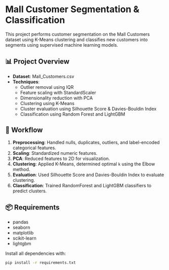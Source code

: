 # Mall Customer Segmentation & Classification

This project performs customer segmentation on the Mall Customers dataset using K-Means clustering and classifies new customers into segments using supervised machine learning models.

## 📊 Project Overview

- **Dataset**: Mall_Customers.csv
- **Techniques**:
  - Outlier removal using IQR
  - Feature scaling with StandardScaler
  - Dimensionality reduction with PCA
  - Clustering using K-Means
  - Cluster evaluation using Silhouette Score & Davies-Bouldin Index
  - Classification using Random Forest and LightGBM

## 🔁 Workflow

1. **Preprocessing**: Handled nulls, duplicates, outliers, and label-encoded categorical features.
2. **Scaling**: Standardized numeric features.
3. **PCA**: Reduced features to 2D for visualization.
4. **Clustering**: Applied K-Means, determined optimal `k` using the Elbow method.
5. **Evaluation**: Used Silhouette Score and Davies-Bouldin Index to evaluate clustering.
6. **Classification**: Trained RandomForest and LightGBM classifiers to predict clusters.

## 📦 Requirements

- pandas
- seaborn
- matplotlib
- scikit-learn
- lightgbm

Install all dependencies with:

```bash
pip install -r requirements.txt